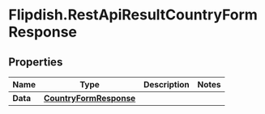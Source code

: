 # Flipdish.RestApiResultCountryFormResponse

## Properties

Name | Type | Description | Notes
------------ | ------------- | ------------- | -------------
**Data** | [**CountryFormResponse**](CountryFormResponse.md) |  | 


